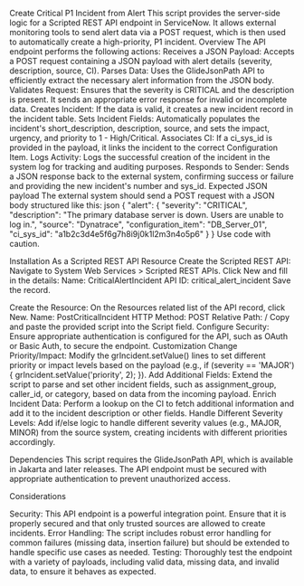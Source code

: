 Create Critical P1 Incident from Alert
This script provides the server-side logic for a Scripted REST API endpoint in ServiceNow. It allows external monitoring tools to send alert data via a POST request, which is then used to automatically create a high-priority, P1 incident.
Overview
The API endpoint performs the following actions:
Receives a JSON Payload: Accepts a POST request containing a JSON payload with alert details (severity, description, source, CI).
Parses Data: Uses the GlideJsonPath API to efficiently extract the necessary alert information from the JSON body.
Validates Request: Ensures that the severity is CRITICAL and the description is present. It sends an appropriate error response for invalid or incomplete data.
Creates Incident: If the data is valid, it creates a new incident record in the incident table.
Sets Incident Fields: Automatically populates the incident's short_description, description, source, and sets the impact, urgency, and priority to 1 - High/Critical.
Associates CI: If a ci_sys_id is provided in the payload, it links the incident to the correct Configuration Item.
Logs Activity: Logs the successful creation of the incident in the system log for tracking and auditing purposes.
Responds to Sender: Sends a JSON response back to the external system, confirming success or failure and providing the new incident's number and sys_id.
Expected JSON payload
The external system should send a POST request with a JSON body structured like this:
json
{
    "alert": {
        "severity": "CRITICAL",
        "description": "The primary database server is down. Users are unable to log in.",
        "source": "Dynatrace",
        "configuration_item": "DB_Server_01",
        "ci_sys_id": "a1b2c3d4e5f6g7h8i9j0k1l2m3n4o5p6" 
    }
}
Use code with caution.

Installation
As a Scripted REST API Resource
Create the Scripted REST API:
Navigate to System Web Services > Scripted REST APIs.
Click New and fill in the details:
Name: CriticalAlertIncident
API ID: critical_alert_incident
Save the record.


Create the Resource:
On the Resources related list of the API record, click New.
Name: PostCriticalIncident
HTTP Method: POST
Relative Path: /
Copy and paste the provided script into the Script field.
Configure Security:
Ensure appropriate authentication is configured for the API, such as OAuth or Basic Auth, to secure the endpoint.
Customization
Change Priority/Impact: Modify the grIncident.setValue() lines to set different priority or impact levels based on the payload (e.g., if (severity == 'MAJOR') { grIncident.setValue('priority', 2); }).
Add Additional Fields: Extend the script to parse and set other incident fields, such as assignment_group, caller_id, or category, based on data from the incoming payload.
Enrich Incident Data: Perform a lookup on the CI to fetch additional information and add it to the incident description or other fields.
Handle Different Severity Levels: Add if/else logic to handle different severity values (e.g., MAJOR, MINOR) from the source system, creating incidents with different priorities accordingly.

Dependencies
This script requires the GlideJsonPath API, which is available in Jakarta and later releases.
The API endpoint must be secured with appropriate authentication to prevent unauthorized access.

Considerations

Security: This API endpoint is a powerful integration point. Ensure that it is properly secured and that only trusted sources are allowed to create incidents.
Error Handling: The script includes robust error handling for common failures (missing data, insertion failure) but should be extended to handle specific use cases as needed.
Testing: Thoroughly test the endpoint with a variety of payloads, including valid data, missing data, and invalid data, to ensure it behaves as expected.
